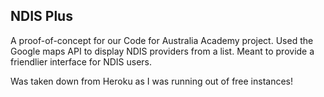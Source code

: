 ## NDIS Plus

A proof-of-concept for our Code for Australia Academy project. 
Used the Google maps API to display NDIS providers from a list. 
Meant to provide a friendlier interface for NDIS users. 

Was taken down from Heroku as I was running out of free instances!
